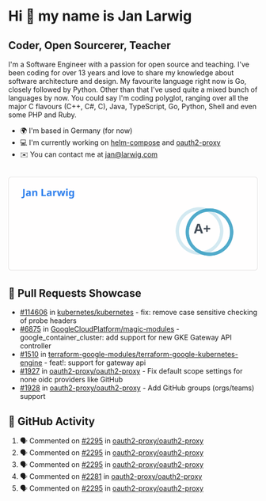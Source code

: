 # Hi 👋 my name is Jan Larwig

## Coder, Open Sourcerer, Teacher

I'm a Software Engineer with a passion for open source and teaching. I've been coding for over 13 years and love to share my knowledge about software architecture and design. My favourite language right now is Go, closely followed by Python. Other than that I've used quite a mixed bunch of languages by now. You could say I'm coding polyglot, ranging over all the major C flavours (C++, C#, C), Java, TypeScript, Go, Python, Shell and even some PHP and Ruby.

- 🌍 I'm based in Germany (for now)
- 💻 I'm currently working on [helm-compose](https://seacrew.github.io/helm-compose/) and [oauth2-proxy](https://github.com/oauth2-proxy/oauth2-proxy)
- ✉️ You can contact me at [jan@larwig.com](mailto:jan@larwig.com)

<br>

<a href="https://github.com/anuraghazra/github-readme-stats">
  <picture>
    <source
      srcset="https://raw.githubusercontent.com/tuunit/tuunit/main/general_dark.svg" 
      media="(prefers-color-scheme: dark)" 
    />
    <source
      srcset="https://raw.githubusercontent.com/tuunit/tuunit/main/general_light.svg" 
      media="(prefers-color-scheme: light), (prefers-color-scheme: no-preference)" 
    />
    <img src="https://raw.githubusercontent.com/tuunit/tuunit/main/general_light.svg" />
  </picture>
</a>

## 🔧 Pull Requests Showcase

- [#114606](https://github.com/kubernetes/kubernetes/issues/114606) in [kubernetes/kubernetes](https://github.com/kubernetes/kubernetes) - fix: remove case sensitive checking of probe headers
- [#6875](https://github.com/GoogleCloudPlatform/magic-modules/pull/6875) in [GoogleCloudPlatform/magic-modules](https://github.com/GoogleCloudPlatform/magic-modules) - google_container_cluster: add support for new GKE Gateway API controller
- [#1510](https://github.com/terraform-google-modules/terraform-google-kubernetes-engine/pull/1510) in [terraform-google-modules/terraform-google-kubernetes-engine](https://github.com/terraform-google-modules/terraform-google-kubernetes-engine) - feat!: support for gateway api
- [#1927](https://github.com/oauth2-proxy/oauth2-proxy/issues/1927) in [oauth2-proxy/oauth2-proxy](https://github.com/oauth2-proxy/oauth2-proxy) - Fix default scope settings for none oidc providers like GitHub
- [#1928](https://github.com/oauth2-proxy/oauth2-proxy/issues/1928) in [oauth2-proxy/oauth2-proxy](https://github.com/oauth2-proxy/oauth2-proxy) - Add GitHub groups (orgs/teams) support

## 🔔 GitHub Activity

<!--START_SECTION:activity-->
1. 🗣 Commented on [#2295](https://github.com/oauth2-proxy/oauth2-proxy/pull/2295#issuecomment-1783923304) in [oauth2-proxy/oauth2-proxy](https://github.com/oauth2-proxy/oauth2-proxy)
2. 🗣 Commented on [#2295](https://github.com/oauth2-proxy/oauth2-proxy/pull/2295#issuecomment-1783922582) in [oauth2-proxy/oauth2-proxy](https://github.com/oauth2-proxy/oauth2-proxy)
3. 🗣 Commented on [#2295](https://github.com/oauth2-proxy/oauth2-proxy/pull/2295#issuecomment-1783921785) in [oauth2-proxy/oauth2-proxy](https://github.com/oauth2-proxy/oauth2-proxy)
4. 🗣 Commented on [#2281](https://github.com/oauth2-proxy/oauth2-proxy/issues/2281#issuecomment-1783915267) in [oauth2-proxy/oauth2-proxy](https://github.com/oauth2-proxy/oauth2-proxy)
5. 🗣 Commented on [#2295](https://github.com/oauth2-proxy/oauth2-proxy/pull/2295#issuecomment-1783914609) in [oauth2-proxy/oauth2-proxy](https://github.com/oauth2-proxy/oauth2-proxy)
<!--END_SECTION:activity-->
